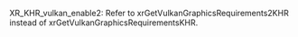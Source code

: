 XR_KHR_vulkan_enable2: Refer to xrGetVulkanGraphicsRequirements2KHR instead of xrGetVulkanGraphicsRequirementsKHR.
